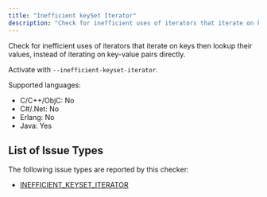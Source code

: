 ```yaml
---
title: "Inefficient keySet Iterator"
description: "Check for inefficient uses of iterators that iterate on keys then lookup their values, instead of iterating on key-value pairs directly."
---
```


Check for inefficient uses of iterators that iterate on keys then lookup their values, instead of iterating on key-value pairs directly.

Activate with `--inefficient-keyset-iterator`.

Supported languages:
- C/C++/ObjC: No
- C#/.Net: No
- Erlang: No
- Java: Yes



## List of Issue Types

The following issue types are reported by this checker:
- [INEFFICIENT_KEYSET_ITERATOR](/docs/next/all-issue-types#inefficient_keyset_iterator)
